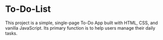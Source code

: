 # To-Do-List
This project is a simple, single-page To-Do App built with HTML, CSS, and vanilla JavaScript. Its primary function is to help users manage their daily tasks.
